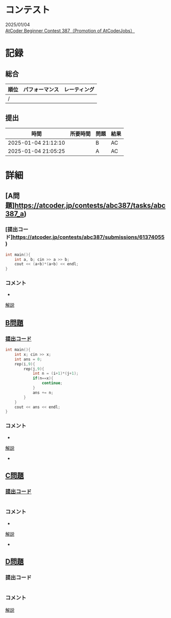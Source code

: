 # コンテスト
2025/01/04<br>
[AtCoder Beginner Contest 387（Promotion of AtCoderJobs）](https://atcoder.jp/contests/abc387)

# 記録
## 総合
|  順位  |  パフォーマンス  | レーティング |
| ---- | ---- | ---- |
|   /   |  |  |

## 提出
|  時間  |  所要時間  |  問題  | 結果 |
| ---- | ---- | ---- | ---- |
| 2025-01-04 21:12:10 |  | B | AC |
| 2025-01-04 21:05:25 |  | A | AC |


# 詳細
## [A問題]https://atcoder.jp/contests/abc387/tasks/abc387_a)
### [提出コード]https://atcoder.jp/contests/abc387/submissions/61374055)
```c++
int main(){ 
    int a, b; cin >> a >> b;
    cout << (a+b)*(a+b) << endl;
}
```

### コメント

* 

[解説](https://atcoder.jp/contests/abc387/editorial/11831)


## [B問題](https://atcoder.jp/contests/abc387/tasks/abc387_b)
### [提出コード](https://atcoder.jp/contests/abc387/submissions/61377764)
```c++
int main(){ 
    int x; cin >> x;
    int ans = 0;
    rep(i,9){
        rep(j,9){
            int n = (i+1)*(j+1);
            if(n==x){
                continue;
            }
            ans += n;
        }
    }
    cout << ans << endl;
}
```

### コメント

* 

[解説](https://atcoder.jp/contests/abc387/editorial/11822)

* 


## [C問題](https://atcoder.jp/contests/abc387/tasks/abc387_c)
### [提出コード]()

```c++

```

### コメント
* 

[解説](https://atcoder.jp/contests/abc387/editorial/11832)

* 


## [D問題]()
### 提出コード

```c++

```

### コメント

[解説]()
